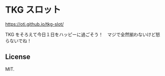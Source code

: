 # TKG スロット

https://oti.github.io/tkg-slot/

TKG をそろえて今日１日をハッピーに過ごそう！　マジで全然揃わないけど怒らないでね！

## License

MIT.
